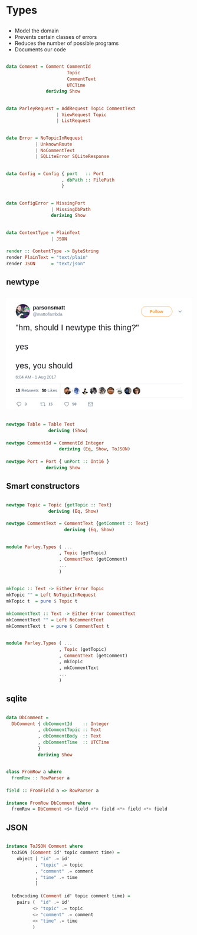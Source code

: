 # Types

##

- Model the domain
- Prevents certain classes of errors
- Reduces the number of possible programs
- Documents our code

##

```haskell
data Comment = Comment CommentId
                       Topic
                       CommentText
                       UTCTime
               deriving Show
```

<!--
Note that each component of our product has a meaningful type. Haskell makes it
easy and convenient to do this.
-->

##

```haskell
data ParleyRequest = AddRequest Topic CommentText
                   | ViewRequest Topic
                   | ListRequest
```

<!--
 - Correspondance to our spec.
 - Compare to the universe of strings or an open inheritance hierarchy.
 - Exhaustive pattern matches
-->

##

```haskell
data Error = NoTopicInRequest
           | UnknownRoute
           | NoCommentText
           | SQLiteError SQLiteResponse
```

<!--
 - Errors as values, NOT exceptions
 - SQLiteResponse comes from sqlite-simple-errors - wrap it up for our app
 - All of our application errors in one place.
 - Compilers stops us adding a new one and not handling it
-->

##

```haskell
data Config = Config { port   :: Port
                     , dbPath :: FilePath
                     }
```

##

```haskell
data ConfigError = MissingPort
                 | MissingDbPath
                 deriving Show
```

##

```haskell
data ContentType = PlainText
                 | JSON

render :: ContentType -> ByteString
render PlainText = "text/plain"
render JSON      = "text/json"
```

<!--
Foreshadowing - responses take the content type header as a ByteString.
Once again, we care about two content types, not the infinite universe of strings, so lock it down with a sum type.
-->

## newtype

##

<img alt="If you're asking whether you should newtype, you should newtype"
     src="images/newtype.png" />

<!--
https://twitter.com/mattoflambda/status/892113796927324160

 - Not an alias - a whole new type that fails to type check
 - Prevents mistakes by allowing the type system to tell us when we're using the wrong `Text`
 - acts as documentation
 - Wrapper disappears at compile time
-->

##

```haskell
newtype Table = Table Text
                deriving (Show)

newtype CommentId = CommentId Integer
                    deriving (Eq, Show, ToJSON)

newtype Port = Port { unPort :: Int16 }
               deriving Show
```

## Smart constructors

##

```haskell
newtype Topic = Topic {getTopic :: Text}
                deriving (Eq, Show)

newtype CommentText = CommentText {getComment :: Text}
                      deriving (Eq, Show)
```

##

```haskell
module Parley.Types ( ...
                    , Topic (getTopic)
                    , CommentText (getComment)
                    ...
                    )
```

##

```haskell
mkTopic :: Text -> Either Error Topic
mkTopic "" = Left NoTopicInRequest
mkTopic t  = pure $ Topic t

mkCommentText :: Text -> Either Error CommentText
mkCommentText "" = Left NoCommentText
mkCommentText t  = pure $ CommentText t
```

##

```haskell
module Parley.Types ( ...
                    , Topic (getTopic)
                    , CommentText (getComment)
                    , mkTopic
                    , mkCommentText
                    ...
                    )
```

## sqlite

##

```haskell
data DbComment =
  DbComment { dbCommentId    :: Integer
            , dbCommentTopic :: Text
            , dbCommentBody  :: Text
            , dbCommentTime  :: UTCTime
            }
            deriving Show
```

<!--
Our database doesn't know about our types. So we use more clumsy representations, but
only at the edges of our system.
-->

##

```haskell
class FromRow a where
  fromRow :: RowParser a

field :: FromField a => RowParser a

instance FromRow DbComment where
  fromRow = DbComment <$> field <*> field <*> field <*> field
```

<!--
`field :: FromField a => Database.SQLite.Simple.Internal.RowParser a`

Each call to `field` _must_ correspond, in order, to fields returned by a query
-->

## JSON

##

```haskell
instance ToJSON Comment where
  toJSON (Comment id' topic comment time) =
    object [ "id" .= id'
           , "topic" .= topic
           , "comment" .= comment
           , "time" .= time
           ]

  toEncoding (Comment id' topic comment time) =
    pairs (  "id" .= id'
          <> "topic" .= topic
          <> "comment" .= comment
          <> "time" .= time
          )
```

<!--
Could have got these for free, but names would correspond to field names in
record - not as nice
-->

